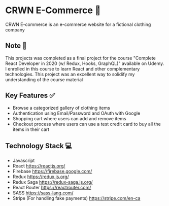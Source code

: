 # CRWN E-Commerce 👑
CRWN E-commerce is an e-commerce website for a fictional clothing company

## Note 📝
This projects was completed as a final project for the course "Complete React Developer in 2020 (w/ Redux, Hooks, GraphQL)" available on Udemy. I enrolled in this course to learn React and other complementary technologies. This project was an excellent way to solidify my understanding of the course material

## Key Features ✅
* Browse a categorized gallery of clothing items
* Authentication using Email/Password and OAuth with Google
* Shopping cart where users can add and remove items
* Checkout process where users can use a test credit card to buy all the items in their cart

## Technology Stack 💻
* Javascript
* React https://reactjs.org/
* Firebase https://firebase.google.com/
* Redux https://redux.js.org/
* Redux Saga https://redux-saga.js.org/
* React Router https://reactrouter.com/
* SASS https://sass-lang.com/
* Stripe (For handling fake payments) https://stripe.com/en-ca
